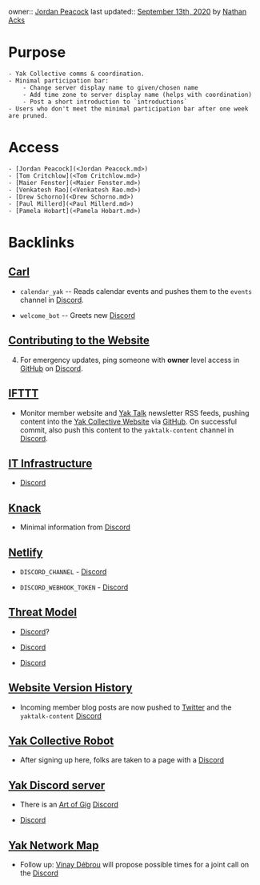 owner:: [Jordan Peacock](<Jordan Peacock.md>)
last updated:: [September 13th, 2020](<September 13th, 2020.md>) by [Nathan Acks](<Nathan Acks.md>)
# Purpose
    - Yak Collective comms & coordination.
    - Minimal participation bar:
        - Change server display name to given/chosen name
        - Add time zone to server display name (helps with coordination)
        - Post a short introduction to `introductions`
    - Users who don't meet the minimal participation bar after one week are pruned.
# Access
    - [Jordan Peacock](<Jordan Peacock.md>)
    - [Tom Critchlow](<Tom Critchlow.md>)
    - [Maier Fenster](<Maier Fenster.md>)
    - [Venkatesh Rao](<Venkatesh Rao.md>)
    - [Drew Schorno](<Drew Schorno.md>)
    - [Paul Millerd](<Paul Millerd.md>)
    - [Pamela Hobart](<Pamela Hobart.md>)

# Backlinks
## [Carl](<Carl.md>)
- `calendar_yak` -- Reads calendar events and pushes them to the `events` channel in [Discord](<Discord.md>).

- `welcome_bot` -- Greets new [Discord](<Discord.md>)

## [Contributing to the Website](<Contributing to the Website.md>)
4. For emergency updates, ping someone with **owner** level access in [GitHub](<GitHub.md>) on [Discord](<Discord.md>).

## [IFTTT](<IFTTT.md>)
- Monitor member website and [Yak Talk](<Yak Talk.md>) newsletter RSS feeds, pushing content into the [Yak Collective Website](<Yak Collective Website.md>) via [GitHub](<GitHub.md>). On successful commit, also push this content to the `yaktalk-content` channel in [Discord](<Discord.md>).

## [IT Infrastructure](<IT Infrastructure.md>)
- [Discord](<Discord.md>)

## [Knack](<Knack.md>)
- Minimal information from [Discord](<Discord.md>)

## [Netlify](<Netlify.md>)
- `DISCORD_CHANNEL` - [Discord](<Discord.md>)

- `DISCORD_WEBHOOK_TOKEN` - [Discord](<Discord.md>)

## [Threat Model](<Threat Model.md>)
- [Discord](<Discord.md>)?

- [Discord](<Discord.md>)

- [Discord](<Discord.md>)

## [Website Version History](<Website Version History.md>)
- Incoming member blog posts are now pushed to [Twitter](<Twitter.md>) and the `yaktalk-content` [Discord](<Discord.md>)

## [Yak Collective Robot](<Yak Collective Robot.md>)
- After signing up here, folks are taken to a page with a [Discord](<Discord.md>)

## [Yak Discord server](<Yak Discord server.md>)
- There is an [Art of Gig](<Art of Gig.md>) [Discord](<Discord.md>)

- [Discord](<Discord.md>)

## [Yak Network Map](<Yak Network Map.md>)
- Follow up: [Vinay Débrou](<Vinay Débrou.md>) will propose possible times for a joint call on the [Discord](<Discord.md>)

